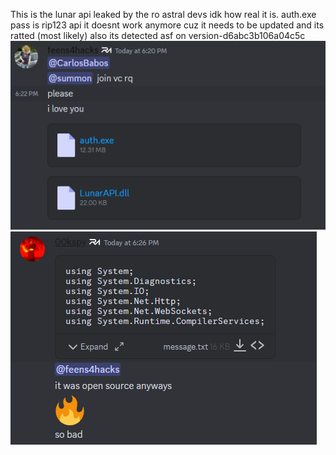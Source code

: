 This is the lunar api leaked by the ro astral devs idk how real it is. auth.exe pass is rip123 api it doesnt work anymore cuz it needs to be updated and its ratted (most likely) also its detected asf on version-d6abc3b106a04c5c
![alt text](https://raw.githubusercontent.com/Cr4zyCop/Lunar-API/main/pic1.PNG)
![alt text](https://raw.githubusercontent.com/Cr4zyCop/Lunar-API/main/pic2.png)
